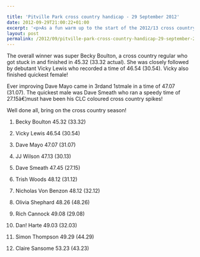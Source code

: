 ```yaml
---

title: 'Pitville Park cross country handicap - 29 September 2012'
date: 2012-09-29T21:00:22+01:00
excerpt: '<p>As a fun warm up to the start of the 2012/13 cross country season 13 CLC striders took part in a 4 mile handicap in Pitville Park. This was perfect training as the Park will host 2 fixtures this season. All we need now is stream jump practiceâ€¦.. </p>'
layout: post
permalink: /2012/09/pitville-park-cross-country-handicap-29-september-2012/
---
```

</p> 

The overall winner was super Becky Boulton, a cross country regular who got stuck in and finished in 45.32 (33.32 actual). She was closely followed by debutant Vicky Lewis who recorded a time of 46.54 (30.54). Vicky also finished quickest female!

Ever improving Dave Mayo came in 3rdand 1stmale in a time of 47.07 (31.07). The quickest male was Dave Smeath who ran a speedy time of 27.15â€¦must have been his CLC coloured cross country spikes!

Well done all, bring on the cross country season!

1) Becky Boulton 45.32 (33.32)

2) Vicky Lewis 46.54 (30.54)

3) Dave Mayo 47.07 (31.07)

4) JJ Wilson 47.13 (30.13)

5) Dave Smeath 47.45 (27.15)

6) Trish Woods 48.12 (31.12)

7) Nicholas Von Benzon 48.12 (32.12)

8) Olivia Shephard 48.26 (48.26)

9) Rich Cannock 49.08 (29.08)

10) Dan! Harte 49.03 (32.03)

11) Simon Thompson 49.29 (44.29)

12) Claire Sansome 53.23 (43.23)</p>